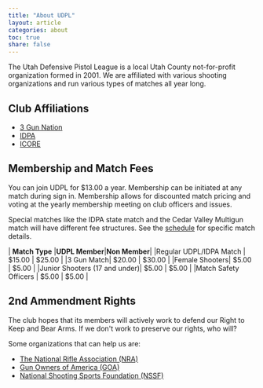 ```yaml
---
title: "About UDPL"
layout: article
categories: about
toc: true
share: false
---
```


The Utah Defensive Pistol League is a local Utah County not-for-profit organization formed in 2001. We are affiliated with various shooting organizations and run various types of matches all year long. 


## Club Affiliations

* [3 Gun Nation](http://www.3gunnation.com)
* [IDPA](http://www.idpa.com)
* [ICORE](http://www.icore.org)

## Membership and Match Fees

You can join UDPL for $13.00 a year. Membership can be initiated at any match during sign in. Membership allows for discounted match pricing and voting at the yearly membership meeting on club officers and issues.

Special matches like the IDPA state match and the Cedar Valley Multigun match will have different fee structures. See the [schedule](/schedule) for specific match details.

| **Match Type**  |**UDPL Member**|**Non Member**|
|Regular UDPL/IDPA Match | $15.00 | $25.00 |
|3 Gun Match| $20.00 | $30.00 |
|Female Shooters| $5.00 | $5.00 |
|Junior Shooters (17 and under)| $5.00 | $5.00 |
|Match Safety Officers | $5.00 | $5.00 |

## 2nd Ammendment Rights

The club hopes that its members will actively work to defend our Right to Keep and Bear Arms. If we don't work to preserve our rights, who will?

Some organizations that can help us are:

* [The National Rifle Association (NRA)](http://home.nra.org/)
* [Gun Owners of America (GOA)](http://gunowners.org/)
* [National Shooting Sports Foundation (NSSF)](http://www.nssf.org/)